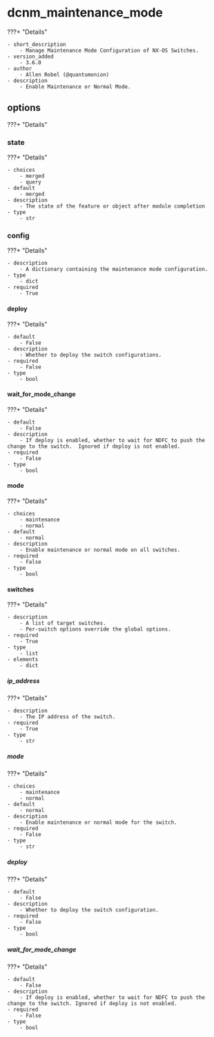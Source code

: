# dcnm_maintenance_mode

???+ "Details"

    - short_description
        - Manage Maintenance Mode Configuration of NX-OS Switches.
    - version_added
        - 3.6.0
    - author
        - Allen Robel (@quantumonion)
    - description
        - Enable Maintenance or Normal Mode.


## options

???+ "Details"


### state

???+ "Details"

    - choices
        - merged
        - query
    - default
        - merged
    - description
        - The state of the feature or object after module completion
    - type
        - str

### config

???+ "Details"

    - description
        - A dictionary containing the maintenance mode configuration.
    - type
        - dict
    - required
        - True

#### deploy

???+ "Details"

    - default
        - False
    - description
        - Whether to deploy the switch configurations.
    - required
        - False
    - type
        - bool

#### wait_for_mode_change

???+ "Details"

    - default
        - False
    - description
        - If deploy is enabled, whether to wait for NDFC to push the change to the switch.  Ignored if deploy is not enabled.
    - required
        - False
    - type
        - bool

#### mode

???+ "Details"

    - choices
        - maintenance
        - normal
    - default
        - normal
    - description
        - Enable maintenance or normal mode on all switches.
    - required
        - False
    - type
        - bool

#### switches

???+ "Details"

    - description
        - A list of target switches. 
        - Per-switch options override the global options.
    - required
        - True
    - type
        - list
    - elements
        - dict

##### ip_address

???+ "Details"

    - description
        - The IP address of the switch.
    - required
        - True
    - type
        - str

##### mode

???+ "Details"

    - choices
        - maintenance
        - normal
    - default
        - normal
    - description
        - Enable maintenance or normal mode for the switch.
    - required
        - False
    - type
        - str

##### deploy

???+ "Details"

    - default
        - False
    - description
        - Whether to deploy the switch configuration.
    - required
        - False
    - type
        - bool

##### wait_for_mode_change

???+ "Details"

    - default
        - False
    - description
        - If deploy is enabled, whether to wait for NDFC to push the change to the switch. Ignored if deploy is not enabled.
    - required
        - False
    - type
        - bool
